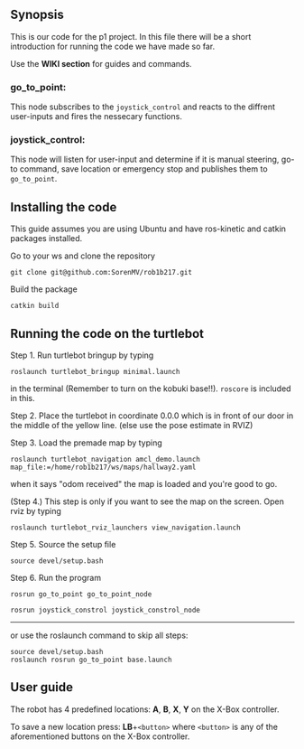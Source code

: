 ## Synopsis

This is our code for the p1 project. In this file there will be a short introduction for running the code we have made so far.

Use the **WIKI section** for guides and commands.

### go_to_point:

This node subscribes to the `joystick_control` and reacts to the diffrent user-inputs and fires the nessecary functions.

### joystick_control:

This node will listen for user-input and determine if it is manual steering, go-to command, save location or emergency stop and publishes them to `go_to_point`.

## Installing the code
This guide assumes you are using Ubuntu and have ros-kinetic and catkin packages installed.

Go to your ws and clone the repository
```
git clone git@github.com:SorenMV/rob1b217.git
```
Build the package
```
catkin build
```

## Running the code on the turtlebot

Step 1. Run turtlebot bringup by typing 
```
roslaunch turtlebot_bringup minimal.launch
```
in the terminal (Remember to turn on the kobuki base!!). `roscore` is included in this.


Step 2. Place the turtlebot in coordinate 0.0.0 which is in front of our door in the middle of the yellow line. (else use the pose estimate in RVIZ)


Step 3. Load the premade map by typing 
```
roslaunch turtlebot_navigation amcl_demo.launch map_file:=/home/rob1b217/ws/maps/hallway2.yaml
```
when it says "odom received" the map is loaded and you're good to go.


(Step 4.) This step is only if you want to see the map on the screen. Open rviz by typing 
```
roslaunch turtlebot_rviz_launchers view_navigation.launch
```

Step 5. Source the setup file
```
source devel/setup.bash
```

Step 6. Run the program

```
rosrun go_to_point go_to_point_node
```
```
rosrun joystick_constrol joystick_constrol_node
```
---
or use the roslaunch command to skip all steps:
```
source devel/setup.bash
roslaunch rosrun go_to_point base.launch
```
## User guide
The robot has 4 predefined locations: __A__, __B__, __X__, __Y__ on the X-Box controller. 

To save a new location press: __LB__+`<button>` where `<button>` is any of the aforementioned buttons on the X-Box controller.

